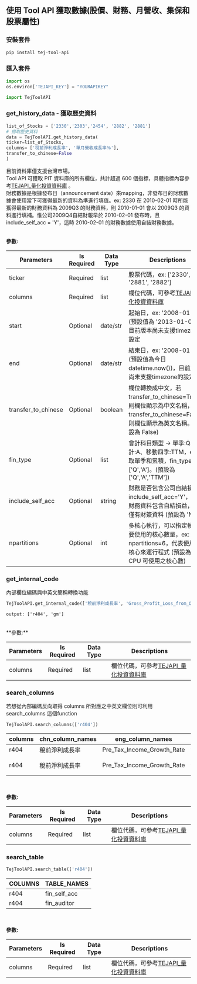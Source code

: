 ## 使用 Tool API 獲取數據(股價、財務、月營收、集保和股票屬性)
### 安裝套件
```python
pip install tej-tool-api
```

### 匯入套件
```python
import os
os.environ['TEJAPI_KEY'] = "YOURAPIKEY"

import TejToolAPI
```
### get_history_data - 獲取歷史資料<br>

```python
list_of_Stocks = ['2330','2303','2454', '2882', '2881']
# 撈取歷史資料
data = TejToolAPI.get_history_data(
ticker=list_of_Stocks,
columns= ['稅前淨利成長率', '單月營收成長率％'], 
transfer_to_chinese=False
)
```
目前資料庫僅支援台灣市場。<br>
Tool API 可獲取 PIT 資料庫的所有欄位，共計超過 600 個指標，具體指標內容參考[TEJAPI_量化投資資料庫](http://10.10.10.66/datatables.html?db=TWN&t=%E5%8F%B0%E7%81%A3%E8%B3%87%E6%96%99%E5%BA%AB#G%E9%87%8F%E5%8C%96%E6%8A%95%E8%B3%87) 。<br>
財務數據是根據發布日（announcement date）來mapping，非發布日的財務數據會使用當下可獲得最新的資料為準進行填值。ex: 2330 在 2010-02-01 時所能獲得最新的財務資料為 2009Q3 的財務資料，則 2010-01-01 會以 2009Q3 的資料進行填補。惟公司2009Q4自結財報早於 2010-02-01 發布時，且 include_self_acc = 'Y'，這時 2010-02-01 的財務數據使用自結財務數據。<br>
<br>

**參數:**


| Parameters | Is Required | Data Type | Descriptions |
|------------|-------------|-----------|--------------|
| ticker     | Required    | list      | 股票代碼，ex: ['2330', '2881', '2882'] |
| columns    | Required    | list      | 欄位代碼，可參考[TEJAPI_量化投資資料庫](http://10.10.10.66/datatables.html?db=TWN&t=%E5%8F%B0%E7%81%A3%E8%B3%87%E6%96%99%E5%BA%AB#G%E9%87%8F%E5%8C%96%E6%8A%95%E8%B3%87) |
| start      | Optional    | date/str  | 起始日，ex: '2008-01-01' (預設值為 '2013-01-01')，目前版本尚未支援timezone的設定 |
| end        | Optional    | date/str  | 結束日，ex: '2008-01-01' (預設值為今日 datetime.now())，目前版本尚未支援timezone的設定|
| transfer_to_chinese | Optional | boolean | 欄位轉換成中文，若 transfer_to_chinese=True，則欄位顯示為中文名稱，transfer_to_chinese=False，則欄位顯示為英文名稱。(預設為 False)|
| fin_type   | Optional    | list      | 會計科目類型 -> 單季:Q、累計:A、移動四季:TTM，ex: 撈取單季和累積，fin_type=['Q','A']。(預設為 ['Q','A','TTM']) |
| include_self_acc | Optional | string | 財務是否包含公司自結損益，include_self_acc='Y'，表示財務資料包含自結損益，否則僅有財簽資料 (預設為 'N') |
| npartitions | Optional    | int       | 多核心執行，可以指定執行所要使用的核心數量，ex: npartitions=6，代表使用6個核心來運行程式 (預設為當前 CPU 可使用之核心數) |


### get_internal_code  <br>
內部欄位編碼與中英文簡稱轉換功能

```python
TejToolAPI.get_internal_code(['稅前淨利成長率', 'Gross_Profit_Loss_from_Operations'])

```
```html
output: ['r404', 'gm']
```
<br>
**參數:**

| Parameters | Is Required | Data Type | Descriptions |
|------------|-------------|-----------|--------------|
| columns    | Required    | list      | 欄位代碼，可參考[TEJAPI_量化投資資料庫](http://10.10.10.66/datatables.html?db=TWN&t=%E5%8F%B0%E7%81%A3%E8%B3%87%E6%96%99%E5%BA%AB#G%E9%87%8F%E5%8C%96%E6%8A%95%E8%B3%87) |


### search_columns <br>
若想從內部編碼反向取得 columns 所對應之中英文欄位則可利用 search_columns 這個function <br>

```python
TejToolAPI.search_columns(['r404'])
```


| columns | chn_column_names | eng_column_names | table_names | TABLE_NAMES | API_TABLE | CHN_NAMES |
|---------|-----------------|------------------|-------------|--------------|-----------|-----------|
| r404    | 稅前淨利成長率    | Pre_Tax_Income_Growth_Rate | fin_self_acc | fin_self_acc | TWN/AFESTM1 | 財務-自結數 |
| r404    | 稅前淨利成長率    | Pre_Tax_Income_Growth_Rate | fin_board_select | fin_board_select | TWN/AFESTMD | 財務-董事決議數 |
<br>

**參數:**



| Parameters | Is Required | Data Type | Descriptions |
|------------|-------------|-----------|--------------|
| columns    | Required    | list      | 欄位代碼，可參考[TEJAPI_量化投資資料庫](http://10.10.10.66/datatables.html?db=TWN&t=%E5%8F%B0%E7%81%A3%E8%B3%87%E6%96%99%E5%BA%AB#G%E9%87%8F%E5%8C%96%E6%8A%95%E8%B3%87) |

### search_table <br>
```python
TejToolAPI.search_table(['r404'])
```

| COLUMNS | TABLE_NAMES | 
|---------|-----------------|
| r404    | fin_self_acc    |
| r404    | fin_auditor    |

<br>

**參數:**



| Parameters | Is Required | Data Type | Descriptions |
|------------|-------------|-----------|--------------|
| columns    | Required    | list      | 欄位代碼，可參考[TEJAPI_量化投資資料庫](http://10.10.10.66/datatables.html?db=TWN&t=%E5%8F%B0%E7%81%A3%E8%B3%87%E6%96%99%E5%BA%AB#G%E9%87%8F%E5%8C%96%E6%8A%95%E8%B3%87) |


